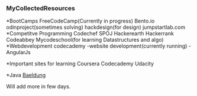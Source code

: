### MyCollectedResources
*BootCamps
  FreeCodeCamp(Currently in progress)
  Bento.io
  odinproject(sometimes solving)
  hackdesign(for design)
  jumpstartlab.com
*Competitve Programming
  Codechef
  SPOJ
  Hackerearth
  Hackerrank
  Codeabbey
  Mycodeschool(for learning Datastructures and algo)
*Webdevelopment
  codecademy
    -website development(currently running)
    -AngularJs
  
  
*Important sites for learning
  Coursera
  Codecademy
  Udacity

*Java
  [Baeldung](http://www.baeldung.com/start-here)
  
Will add more in few days.
